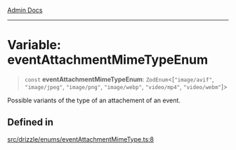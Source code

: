 [Admin Docs](/)

***

# Variable: eventAttachmentMimeTypeEnum

> `const` **eventAttachmentMimeTypeEnum**: `ZodEnum`\<[`"image/avif"`, `"image/jpeg"`, `"image/png"`, `"image/webp"`, `"video/mp4"`, `"video/webm"`]\>

Possible variants of the type of an attachement of an event.

## Defined in

[src/drizzle/enums/eventAttachmentMimeType.ts:8](https://github.com/NishantSinghhhhh/talawa-api/blob/05ae6a4794762096d917a90a3af0db22b7c47392/src/drizzle/enums/eventAttachmentMimeType.ts#L8)
